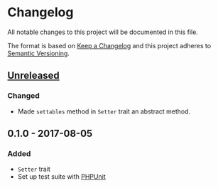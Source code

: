 # Changelog
All notable changes to this project will be documented in this file.

The format is based on [Keep a Changelog](http://keepachangelog.com/en/1.0.0/)
and this project adheres to [Semantic Versioning](http://semver.org/spec/v2.0.0.html).

## [Unreleased]
### Changed
- Made `settables` method in `Setter` trait an abstract method.

## 0.1.0 - 2017-08-05
### Added
- `Setter` trait
- Set up test suite with [PHPUnit](https://phpunit.de)

[Unreleased]: #
[0.1.2]: https://github.com/grottopress/getter/compare/0.1.1...0.1.2
[0.1.1]: https://github.com/grottopress/getter/compare/0.1.0...0.1.1
